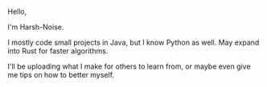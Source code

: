 Hello,

I'm Harsh-Noise.

I mostly code small projects in Java, but I know Python as well. May expand into Rust for faster algorithms.

I'll be uploading what I make for others to learn from, or maybe even give me tips on how to better myself.

<!---
Harsh-Noise/Harsh-Noise is a ✨ special ✨ repository because its `README.md` (this file) appears on your GitHub profile.
You can click the Preview link to take a look at your changes.
--->
